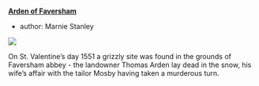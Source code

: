 <param ve-config 
       title="16th Century Kent"
       banner="images/banner/16c.jpg"
       layout="index">

#

##
**[Arden of Faversham](16c-arden-faversham)**

- author: Marnie Stanley

![](https://dev.visual-essays.app/thumbnail?url=https://raw.githubusercontent.com/kent-map/kent/16c/images/Ardenhouse.jpg)

On St. Valentine’s day 1551 a grizzly site was found in the grounds of Faversham abbey - the landowner Thomas Arden lay dead in the snow, his wife’s affair with the tailor Mosby having taken a murderous turn.
